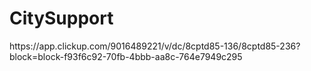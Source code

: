 # CitySupport
<picture>
  https://app.clickup.com/9016489221/v/dc/8cptd85-136/8cptd85-236?block=block-f93f6c92-70fb-4bbb-aa8c-764e7949c295
</picture>
